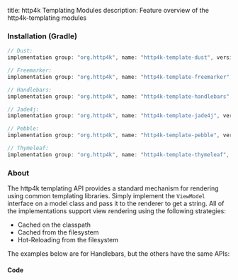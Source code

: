 title: http4k Templating Modules
description: Feature overview of the http4k-templating modules

### Installation (Gradle)

```groovy
// Dust: 
implementation group: "org.http4k", name: "http4k-template-dust", version: "4.7.1.0"

// Freemarker: 
implementation group: "org.http4k", name: "http4k-template-freemarker", version: "4.7.1.0"

// Handlebars: 
implementation group: "org.http4k", name: "http4k-template-handlebars", version: "4.7.1.0"

// Jade4j: 
implementation group: "org.http4k", name: "http4k-template-jade4j", version: "4.7.1.0"

// Pebble: 
implementation group: "org.http4k", name: "http4k-template-pebble", version: "4.7.1.0"

// Thymeleaf: 
implementation group: "org.http4k", name: "http4k-template-thymeleaf", version: "4.7.1.0"
```

### About
The http4k templating API provides a standard mechanism for rendering using common templating libraries. Simply implement the `ViewModel` interface on a model class and pass it to the renderer to get a string. All of the implementations support view rendering using the following strategies:

* Cached on the classpath
* Cached from the filesystem
* Hot-Reloading from the filesystem

The examples below are for Handlebars, but the others have the same APIs:

#### Code  [<img class="octocat"/>](https://github.com/http4k/http4k/blob/master/src/docs/guide/modules/templating/example.kt)

<script src="https://gist-it.appspot.com/https://github.com/http4k/http4k/blob/master/src/docs/guide/modules/templating/example.kt"></script>

[http4k]: https://http4k.org
